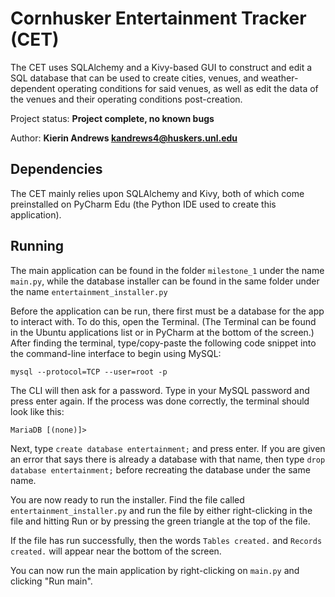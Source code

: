 # Cornhusker Entertainment Tracker (CET)
The CET uses SQLAlchemy and a Kivy-based GUI to construct and edit a 
SQL database that can be used to create cities, venues, and weather-dependent 
operating conditions for said venues, as well as edit the data of the venues and 
their operating conditions post-creation.

Project status: **Project complete, no known bugs**

Author: **Kierin Andrews <kandrews4@huskers.unl.edu>**

## Dependencies

The CET mainly relies upon SQLAlchemy and Kivy, both of which come 
preinstalled on PyCharm Edu (the Python IDE used to create this application).

## Running

The main application can be found in the folder `milestone_1` under the name 
`main.py`, while the database installer can be found in the same folder under the 
name `entertainment_installer.py`

Before the application can be run, there first must be a database for the app to 
interact with. To do this, open the Terminal. (The Terminal can be found in the 
Ubuntu applications list or in PyCharm at the bottom of the screen.)
After finding the terminal, type/copy-paste the following code snippet into the 
command-line interface to begin using MySQL:

`mysql --protocol=TCP --user=root -p`

The CLI will then ask for a password. Type in your MySQL password and press enter 
again. If the process was done correctly, the terminal should look like this:

`MariaDB [(none)]>`

Next, type `create database entertainment;` and press enter. If you are given an 
error that says there is already a database with that name, then type 
`drop database entertainment;` before recreating the database under the same name.

You are now ready to run the installer. Find the file called 
`entertainment_installer.py` and run the file by either right-clicking in the file 
and hitting Run or by pressing the green triangle at the top of the file.

If the file has run successfully, then the words `Tables created.` and `Records 
created.` will appear near the bottom of the screen.

You can now run the main application by right-clicking on `main.py` and 
clicking "Run main".
